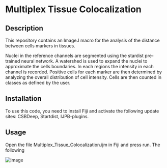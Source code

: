 # Multiplex Tissue Colocalization

## Description
This repository contains an ImageJ macro for the analysis of the distance between cells markers in tissues.

Nuclei in the reference channels are segmented using the stardist pre-trained neural network. A watershed is used to expand the nuclei to approximate the cells boundaries. In each regions the intensity in each channel is recorded. Positive cells for each marker are then determined by analyzing the overall distribution of cell intensity. Cells are then counted in classes as defined by the user.

## Installation
To use this code, you need to install Fiji and activate the following update sites: CSBDeep, Startdist, IJPB-plugins.

## Usage
Open the file Multiplex_Tissue_Colocalization.ijm in Fiji and press run. The following 

![image](https://github.com/user-attachments/assets/2832e518-ee58-4904-8900-78f681f94e07)
